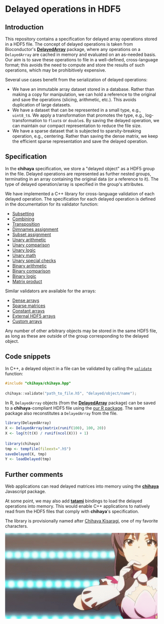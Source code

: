# Delayed operations in HDF5

## Introduction

This repository contains a specification for delayed array operations stored in a HDF5 file.
The concept of delayed operations is taken from Bioconductor's [**DelayedArray**](https://bioconductor.org/packages/DelayedArray) package,
where any operations on a `DelayedArray` are cached in memory and evaluated on an as-needed basis.
Our aim is to save these operations to file in a well-defined, cross-language format;
this avoids the need to compute and store the results of such operations, which may be prohibitively expensive.

Several use cases benefit from the serialization of delayed operations:

- We have an immutable array dataset stored in a database.
  Rather than making a copy for manipulation, we can hold a reference to the original and save the operations (slicing, arithmetic, etc.).
  This avoids duplication of large datasets.
- We have a dataset that can be represented in a small type, e.g., `uint8_t`s.
  We apply a transformation that promotes the type, e.g., log-transformation to `float`s or `double`s.
  By saving the delayed operation, we can maintain our compact representation to reduce the file size.
- We have a sparse dataset that is subjected to sparsity-breaking operation, e.g., centering.
  Rather than saving the dense matrix, we keep the efficient sparse representation and save the delayed operation.

## Specification

In the **chihaya** specification, we store a "delayed object" as a HDF5 group in the file.
Delayed operations are represented as further nested groups, terminating in an array containing the original data (or a reference to it).
The type of delayed operation/array is specified in the group's attributes.

We have implemented a C++ library for cross-language validation of each delayed operation.
The specification for each delayed operation is defined in the documentation for its validator function:

- [Subsetting](https://artifactdb.github.io/chihaya/subset_8hpp.html)
- [Combining](https://artifactdb.github.io/chihaya/combine_8hpp.html)
- [Transposition](https://artifactdb.github.io/chihaya/transpose_8hpp.html)
- [Dimnames assignment](https://artifactdb.github.io/chihaya/dimnames_8hpp.html)
- [Subset assignment](https://artifactdb.github.io/chihaya/subset__assignment_8hpp.html)
- [Unary arithmetic](https://artifactdb.github.io/chihaya/unary__arithmetic_8hpp.html)
- [Unary comparison](https://artifactdb.github.io/chihaya/unary__comparison_8hpp.html)
- [Unary logic](https://artifactdb.github.io/chihaya/unary__logic_8hpp.html)
- [Unary math](https://artifactdb.github.io/chihaya/unary__math_8hpp.html)
- [Unary special checks](https://artifactdb.github.io/chihaya/unary__special__check_8hpp.html)
- [Binary arithmetic](https://artifactdb.github.io/chihaya/binary__arithmetic_8hpp.html)
- [Binary comparison](https://artifactdb.github.io/chihaya/binary__comparison_8hpp.html)
- [Binary logic](https://artifactdb.github.io/chihaya/binary__logic_8hpp.html)
- [Matrix product](https://artifactdb.github.io/chihaya/matrix__product_8hpp.html)

Similar validators are available for the arrays:

- [Dense arrays](https://artifactdb.github.io/chihaya/dense__array_8hpp.html)
- [Sparse matrices](https://artifactdb.github.io/chihaya/sparse__matrix_8hpp.html)
- [Constant arrays](https://artifactdb.github.io/chihaya/constant__array_8hpp.html)
- [External HDF5 arrays](https://artifactdb.github.io/chihaya/external__hdf5_8hpp.html)
- [Custom arrays](https://artifactdb.github.io/chihaya/custom__array_8hpp.html)

Any number of other arbitrary objects may be stored in the same HDF5 file, as long as these are outside of the group corresponding to the delayed object.

## Code snippets

In C++, a delayed object in a file can be validated by calling the [`validate`](https://artifactdb.github.io/chihaya/validate_8hpp.html) function:

```cpp
#include "chihaya/chihaya.hpp"

chihaya::validate("path_to_file.h5", "delayed/object/name");
```

In R, `DelayedArray` objects (from the [**DelayedArray**](https://bioconductor.org/packages/DelayedArray) package)
can be saved to a **chihaya**-compliant HDF5 file using the [our R package](https://github.com/AritfactDB/chihaya-R).
The same package also reconstitutes a `DelayedArray` from the file.

```r
library(DelayedArray)
X <- DelayedArray(matrix(runif(100), 100, 20)) 
X <- log(t(t(X) / runif(ncol(X))) + 1) 

library(chihaya)
tmp <- tempfile(fileext=".h5")
saveDelayed(X, tmp)
Y <- loadDelayed(tmp)
```

## Further comments

Web applications can read delayed matrices into memory using the [**chihaya**](https://npmjs.com/package/chihaya) Javascript package.

At some point, we may also add [**tatami**](https://github.com/tatami-inc/tatami) bindings to load the delayed operations into memory.
This would enable C++ applications to natively read from the HDF5 files that comply with **chihaya**'s specification.

The library is provisionally named after [Chihaya Kisaragi](https://myanimelist.net/character/10369/Chihaya_Kisaragi), one of my favorite characters.

![Chihaya GIF](https://raw.githubusercontent.com/LTLA/acceptable-anime-gifs/master/registry/10278_Idolmaster/0001.gif)
